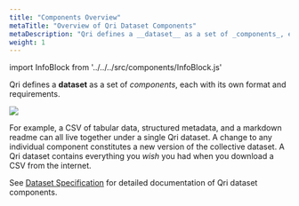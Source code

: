 ```yaml
---
title: "Components Overview"
metaTitle: "Overview of Qri Dataset Components"
metaDescription: "Qri defines a __dataset__ as a set of _components_, each with its own format and requirements."
weight: 1
---
```


import InfoBlock from '../../../src/components/InfoBlock.js'

Qri defines a __dataset__ as a set of _components_, each with its own format and requirements.  

<img src="/img/qri-dataset-model.png" />

For example, a CSV of tabular data, structured metadata, and a markdown readme can all live together under a single Qri dataset.  A change to any individual component constitutes a new version of the collective dataset. A Qri dataset contains everything you *wish* you had when you download a CSV from the internet.

<InfoBlock>
  See <a href="/docs/reference/dataset/">Dataset Specification</a> for detailed documentation of Qri dataset components.
</InfoBlock>

